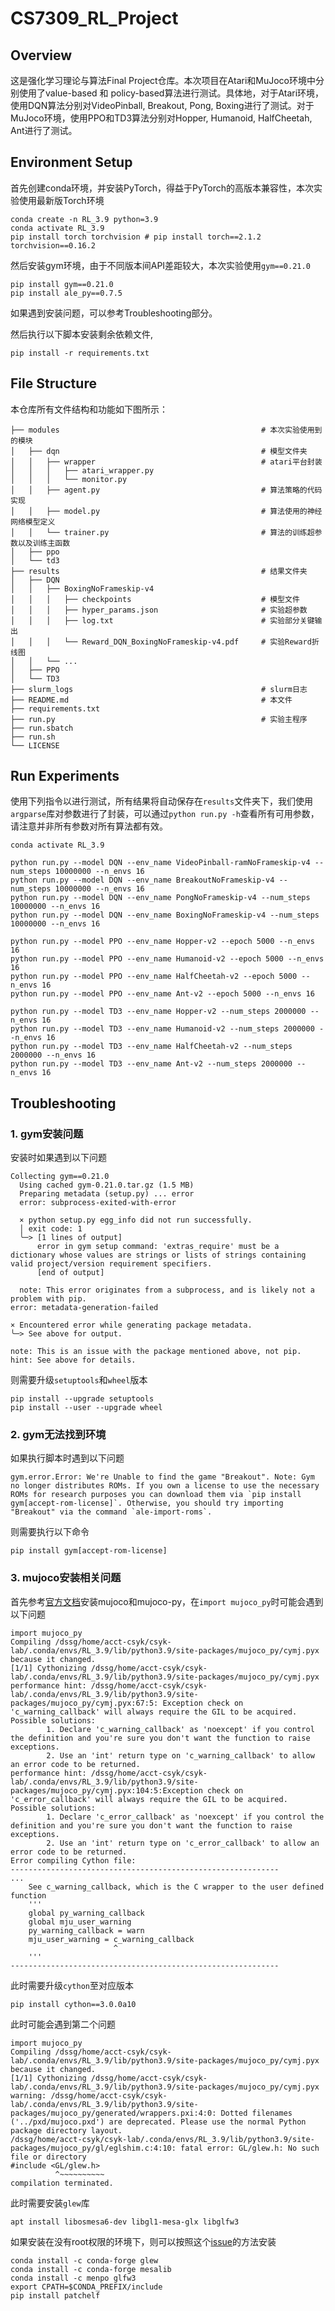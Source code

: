 # CS7309_RL_Project

## Overview

这是强化学习理论与算法Final Project仓库。本次项目在Atari和MuJoco环境中分别使用了value-based 和 policy-based算法进行测试。具体地，对于Atari环境，使用DQN算法分别对VideoPinball, Breakout, Pong, Boxing进行了测试。对于MuJoco环境，使用PPO和TD3算法分别对Hopper, Humanoid, HalfCheetah, Ant进行了测试。

## Environment Setup

首先创建conda环境，并安装PyTorch，得益于PyTorch的高版本兼容性，本次实验使用最新版Torch环境
```shell
conda create -n RL_3.9 python=3.9
conda activate RL_3.9
pip install torch torchvision # pip install torch==2.1.2 torchvision==0.16.2
```

然后安装gym环境，由于不同版本间API差距较大，本次实验使用`gym==0.21.0`
```shell
pip install gym==0.21.0
pip install ale_py==0.7.5
```
如果遇到安装问题，可以参考Troubleshooting部分。

然后执行以下脚本安装剩余依赖文件,
```shell
pip install -r requirements.txt
```

## File Structure
本仓库所有文件结构和功能如下图所示：
```shell
├── modules                                             # 本次实验使用到的模块
│   ├── dqn                                             # 模型文件夹
│   │   ├── wrapper                                     # atari平台封装
│   │   │   ├── atari_wrapper.py
│   │   │   └── monitor.py                                                                             
│   │   ├── agent.py                                    # 算法策略的代码实现
│   │   ├── model.py                                    # 算法使用的神经网络模型定义
│   │   └── trainer.py                                  # 算法的训练超参数以及训练主函数
│   ├── ppo
│   └── td3
├── results                                             # 结果文件夹
│   ├── DQN
│   │   ├── BoxingNoFrameskip-v4
│   │   │   ├── checkpoints                             # 模型文件
│   │   │   ├── hyper_params.json                       # 实验超参数
│   │   │   ├── log.txt                                 # 实验部分关键输出
│   │   │   └── Reward_DQN_BoxingNoFrameskip-v4.pdf     # 实验Reward折线图
│   │   └── ...
│   ├── PPO
│   └── TD3
├── slurm_logs                                          # slurm日志
├── README.md                                           # 本文件
├── requirements.txt
├── run.py                                              # 实验主程序
├── run.sbatch
├── run.sh
└── LICENSE
```

## Run Experiments
使用下列指令以进行测试，所有结果将自动保存在`results`文件夹下，我们使用`argparse`库对参数进行了封装，可以通过`python run.py -h`查看所有可用参数，请注意并非所有参数对所有算法都有效。
```shell
conda activate RL_3.9

python run.py --model DQN --env_name VideoPinball-ramNoFrameskip-v4 --num_steps 10000000 --n_envs 16
python run.py --model DQN --env_name BreakoutNoFrameskip-v4 --num_steps 10000000 --n_envs 16
python run.py --model DQN --env_name PongNoFrameskip-v4 --num_steps 10000000 --n_envs 16
python run.py --model DQN --env_name BoxingNoFrameskip-v4 --num_steps 10000000 --n_envs 16

python run.py --model PPO --env_name Hopper-v2 --epoch 5000 --n_envs 16
python run.py --model PPO --env_name Humanoid-v2 --epoch 5000 --n_envs 16
python run.py --model PPO --env_name HalfCheetah-v2 --epoch 5000 --n_envs 16
python run.py --model PPO --env_name Ant-v2 --epoch 5000 --n_envs 16

python run.py --model TD3 --env_name Hopper-v2 --num_steps 2000000 --n_envs 16
python run.py --model TD3 --env_name Humanoid-v2 --num_steps 2000000 --n_envs 16
python run.py --model TD3 --env_name HalfCheetah-v2 --num_steps 2000000 --n_envs 16
python run.py --model TD3 --env_name Ant-v2 --num_steps 2000000 --n_envs 16
```

## Troubleshooting

### 1. gym安装问题
安装时如果遇到以下问题
```shell
Collecting gym==0.21.0
  Using cached gym-0.21.0.tar.gz (1.5 MB)
  Preparing metadata (setup.py) ... error
  error: subprocess-exited-with-error
 
  × python setup.py egg_info did not run successfully.
  │ exit code: 1
  ╰─> [1 lines of output]
      error in gym setup command: 'extras_require' must be a dictionary whose values are strings or lists of strings containing valid project/version requirement specifiers.
      [end of output]
 
  note: This error originates from a subprocess, and is likely not a problem with pip.
error: metadata-generation-failed
 
× Encountered error while generating package metadata.
╰─> See above for output.
 
note: This is an issue with the package mentioned above, not pip.
hint: See above for details.
```

则需要升级`setuptools`和`wheel`版本
```shell
pip install --upgrade setuptools
pip install --user --upgrade wheel
```

### 2. gym无法找到环境
如果执行脚本时遇到以下问题
```shell
gym.error.Error: We're Unable to find the game "Breakout". Note: Gym no longer distributes ROMs. If you own a license to use the necessary ROMs for research purposes you can download them via `pip install gym[accept-rom-license]`. Otherwise, you should try importing "Breakout" via the command `ale-import-roms`. 
```

则需要执行以下命令
```shell
pip install gym[accept-rom-license]
```

### 3. mujoco安装相关问题
首先参考[官方文档](https://github.com/openai/mujoco-py/)安装mujoco和mujoco-py，在`import mujoco_py`时可能会遇到以下问题
```shell
import mujoco_py
Compiling /dssg/home/acct-csyk/csyk-lab/.conda/envs/RL_3.9/lib/python3.9/site-packages/mujoco_py/cymj.pyx because it changed.
[1/1] Cythonizing /dssg/home/acct-csyk/csyk-lab/.conda/envs/RL_3.9/lib/python3.9/site-packages/mujoco_py/cymj.pyx
performance hint: /dssg/home/acct-csyk/csyk-lab/.conda/envs/RL_3.9/lib/python3.9/site-packages/mujoco_py/cymj.pyx:67:5: Exception check on 'c_warning_callback' will always require the GIL to be acquired.
Possible solutions:
        1. Declare 'c_warning_callback' as 'noexcept' if you control the definition and you're sure you don't want the function to raise exceptions.
        2. Use an 'int' return type on 'c_warning_callback' to allow an error code to be returned.
performance hint: /dssg/home/acct-csyk/csyk-lab/.conda/envs/RL_3.9/lib/python3.9/site-packages/mujoco_py/cymj.pyx:104:5:Exception check on 'c_error_callback' will always require the GIL to be acquired.
Possible solutions:
        1. Declare 'c_error_callback' as 'noexcept' if you control the definition and you're sure you don't want the function to raise exceptions.
        2. Use an 'int' return type on 'c_error_callback' to allow an error code to be returned.
Error compiling Cython file:
------------------------------------------------------------
...                     
    See c_warning_callback, which is the C wrapper to the user defined function
    '''
    global py_warning_callback
    global mju_user_warning
    py_warning_callback = warn
    mju_user_warning = c_warning_callback
                       ^
    '''
------------------------------------------------------------ 
```

此时需要升级`cython`至对应版本
```shell
pip install cython==3.0.0a10
```

此时可能会遇到第二个问题
```shell
import mujoco_py
Compiling /dssg/home/acct-csyk/csyk-lab/.conda/envs/RL_3.9/lib/python3.9/site-packages/mujoco_py/cymj.pyx because it changed.
[1/1] Cythonizing /dssg/home/acct-csyk/csyk-lab/.conda/envs/RL_3.9/lib/python3.9/site-packages/mujoco_py/cymj.pyx
warning: /dssg/home/acct-csyk/csyk-lab/.conda/envs/RL_3.9/lib/python3.9/site-packages/mujoco_py/generated/wrappers.pxi:4:0: Dotted filenames ('../pxd/mujoco.pxd') are deprecated. Please use the normal Python package directory layout.
/dssg/home/acct-csyk/csyk-lab/.conda/envs/RL_3.9/lib/python3.9/site-packages/mujoco_py/gl/eglshim.c:4:10: fatal error: GL/glew.h: No such file or directory
#include <GL/glew.h>
          ^~~~~~~~~~~
compilation terminated.
```

此时需要安装`glew`库
```shell
apt install libosmesa6-dev libgl1-mesa-glx libglfw3
```

如果安装在没有root权限的环境下，则可以按照这个[issue](https://github.com/openai/mujoco-py/issues/627)的方法安装
```shell
conda install -c conda-forge glew
conda install -c conda-forge mesalib
conda install -c menpo glfw3
export CPATH=$CONDA_PREFIX/include
pip install patchelf
```
